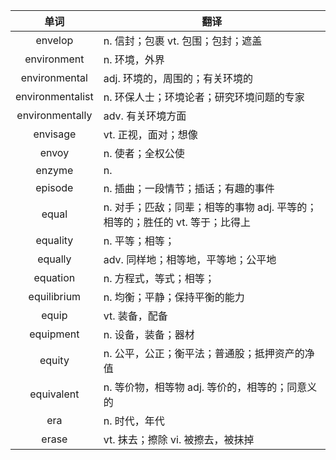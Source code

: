 |单词|翻译  |
|:--:|--| 
|	envelop  		|		n. 信封；包裹 vt. 包围；包封；遮盖	|		
|	environment  		|		n. 环境，外界	|		
|	environmental  		|		adj. 环境的，周围的；有关环境的	|		
|	environmentalist  		|		n. 环保人士；环境论者；研究环境问题的专家	|		
|	environmentally  		|		adv. 有关环境方面	|		
|	envisage  		|		vt. 正视，面对；想像	|		
|	envoy  		|		n. 使者；全权公使	|		
|	enzyme  		|		n. 	|		
|	episode  		|		n. 插曲；一段情节；插话；有趣的事件	|		
|	equal  		|		n. 对手；匹敌；同辈；相等的事物 adj. 平等的；相等的；胜任的 vt. 等于；比得上	|		
|	equality  		|		n. 平等；相等；	|		
|	equally  		|		adv. 同样地；相等地，平等地；公平地	|		
|	equation  		|		n. 方程式，等式；相等；	|		
|	equilibrium  		|		n. 均衡；平静；保持平衡的能力	|		
|	equip  		|		vt. 装备，配备	|		
|	equipment  		|		n. 设备，装备；器材	|		
|	equity  		|		n. 公平，公正；衡平法；普通股；抵押资产的净值	|		
|	equivalent  		|		n. 等价物，相等物 adj. 等价的，相等的；同意义的	|		
|	era  		|		n. 时代，年代	|		
|	erase  		|		vt. 抹去；擦除 vi. 被擦去，被抹掉	|		
